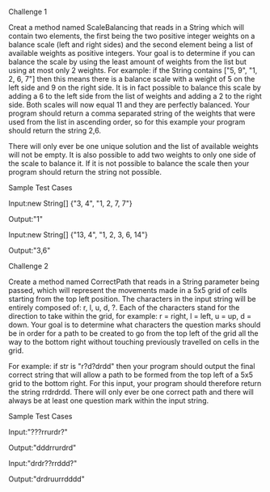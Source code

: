 Challenge 1

Creat a method named ScaleBalancing that reads in a String which will contain two elements, the first being the two
positive integer weights on a balance scale (left and right sides) and the second element being a list of available weights as
positive integers.
Your goal is to determine if you can balance the scale by using the least amount of weights from the list but using at most only 2
weights.
For example: if the String contains ["5, 9", "1, 2, 6, 7"] then this means there is a balance scale with a weight of 5 on the left side
and 9 on the right side. It is in fact possible to balance this scale by adding a 6 to the left side from the list of weights and adding a
2 to the right side. Both scales will now equal 11 and they are perfectly balanced.
Your program should return a comma
separated string of the weights that were used from the list in ascending order, so for this example your program should return
the string 2,6.

There will only ever be one unique solution and the list of available weights will not be empty. It is also possible to add two
weights to only one side of the scale to balance it. If it is not possible to balance the scale then your program should return the
string not possible.

Sample Test Cases

Input:new String[] {"3, 4", "1, 2, 7, 7"}


Output:"1"

Input:new String[] {"13, 4", "1, 2, 3, 6, 14"}

Output:"3,6"


Challenge 2

Create a method named CorrectPath that reads in a String parameter being passed, which will represent the movements
made in a 5x5 grid of cells starting from the top left position. The characters in the input string will be entirely composed of: r, l,
u, d, ?. 
Each of the characters stand for the direction to take within the grid, for example: r = right, l = left, u = up, d = down.
Your goal is to determine what characters the question marks should be in order for a path to be created to go from the top left of the
grid all the way to the bottom right without touching previously travelled on cells in the grid.

For example: if str is "r?d?drdd" then your program should output the final correct string that will allow a path to be formed
from the top left of a 5x5 grid to the bottom right. For this input, your program should therefore return the string rrdrdrdd.
There will only ever be one correct path and there will always be at least one question mark within the input string.

Sample Test Cases

Input:"???rrurdr?"

Output:"dddrrurdrd"

Input:"drdr??rrddd?"

Output:"drdruurrdddd"
